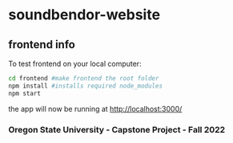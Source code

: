 # soundbendor-website

## frontend info

To test frontend on your local computer:

```bash
cd frontend #make frontend the root folder
npm install #installs required node_modules
npm start
```

the app will now be running at <http://localhost:3000/>

### Oregon State University - Capstone Project - Fall 2022
